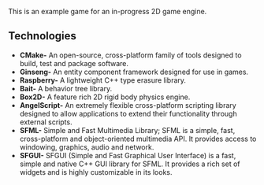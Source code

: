 This is an example game for an in-progress 2D game engine.

Technologies
------------
* **CMake-** An open-source, cross-platform family of tools designed to build, test and package software.
* **Ginseng-** An entity component framework designed for use in games.
* **Raspberry-** A lightweight C++ type erasure library.
* **Bait-** A behavior tree library.
* **Box2D-** A feature rich 2D rigid body physics engine.
* **AngelScript-** An extremely flexible cross-platform scripting library designed to allow applications to extend their functionality through external scripts.
* **SFML-** Simple and Fast Multimedia Library; SFML is a simple, fast, cross-platform and object-oriented multimedia API. It provides access to windowing, graphics, audio and network.
* **SFGUI-** SFGUI (Simple and Fast Graphical User Interface) is a fast, simple and native C++ GUI library for SFML. It provides a rich set of widgets and is highly customizable in its looks.
